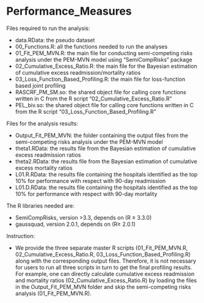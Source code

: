 # Performance_Measures

Files required to run the analysis:
-	data.RData: the pseudo dataset
-	00_Functions.R: all the functions needed to run the analyses
-	01_Fit_PEM_MVN.R: the main file for conducting semi-competing risks analysis under the PEM-MVN model using “SemiCompRisks” package
-	02_Cumulative_Excess_Ratio.R: the main file for the Bayesian estimation of cumulative excess readmission/mortality ratios
-	03_Loss_Function_Based_Profiling.R: the main file for loss-function based joint profiling
-	RASCRF_PM_SM.so: the shared object file for calling core functions written in C from the R script “02_Cumulative_Excess_Ratio.R”
-	PEL_biv.so: the shared object file for calling core functions written in C from the R script “03_Loss_Function_Based_Profiling.R”


Files for the analysis results:
-	Output_Fit_PEM_MVN: the folder containing the output files from the semi-competing risks analysis under the PEM-MVN model
-	theta1.RData: the results file from the Bayesian estimation of cumulative excess readmission ratios
-	theta2.RData: the results file from the Bayesian estimation of cumulative excess mortality ratios
-	L01.R.RData: the results file containing the hospitals identified as the top 10% for performance with respect with 90-day readmission
-	L01.D.RData: the results file containing the hospitals identified as the top 10% for performance with respect with 90-day mortality

The R libraries needed are: 
-	SemiCompRisks, version >3.3, depends on  (R ≥ 3.3.0)
-	gaussquad, version 2.0.1, depends on (R≥ 2.0.1)

Instruction:
-	We provide the three separate master R scripts (01_Fit_PEM_MVN.R, 02_Cumulative_Excess_Ratio.R, 03_Loss_Function_Based_Profiling.R) along with the corresponding output files. Therefore, it is not necessary for users to run all three scripts in turn to get the final profiling results. For example, one can directly calculate cumulative excess readmission and mortality ratios (02_Cumulative_Excess_Ratio.R) by loading the files in the Output_Fit_PEM_MVN folder and skip the semi-competing risks analysis (01_Fit_PEM_MVN.R).



